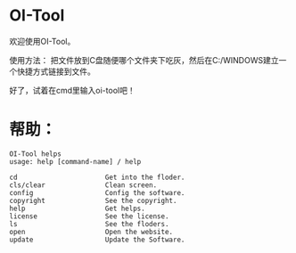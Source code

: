 # OI-Tool

欢迎使用OI-Tool。

使用方法：
把文件放到C盘随便哪个文件夹下吃灰，然后在C:/WINDOWS建立一个快捷方式链接到文件。

好了，试着在cmd里输入oi-tool吧！

# 帮助：
```
OI-Tool helps
usage: help [command-name] / help

cd                      Get into the floder.
cls/clear               Clean screen.
config                  Config the software.
copyright               See the copyright.
help                    Get helps.
license                 See the license.
ls                      See the floders.
open                    Open the website.
update                  Update the Software.
```
